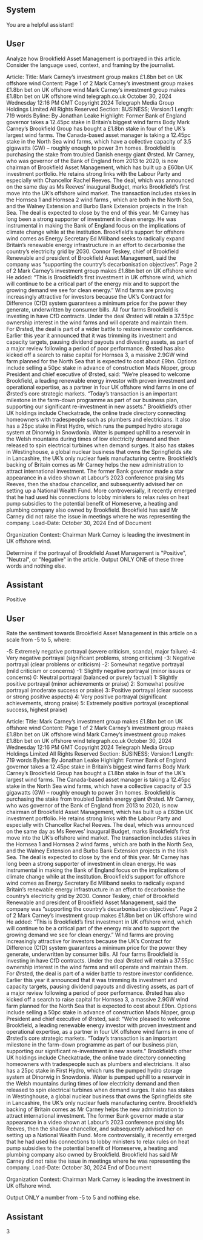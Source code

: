 ## System

You are a helpful assistant!

## User


Analyze how Brookfield Asset Management is portrayed in this article. Consider the language used, context, and framing by the journalist.

Article:
Title: Mark Carney’s investment group makes £1.8bn bet on UK offshore wind
Content: Page 1 of 2
Mark Carney’s investment group makes £1.8bn bet on UK offshore wind
Mark Carney’s investment group makes £1.8bn bet on UK offshore wind
telegraph.co.uk
October 30, 2024 Wednesday 12:16 PM GMT
Copyright 2024 Telegraph Media Group Holdings Limited All Rights Reserved
Section: BUSINESS; Version:1
Length: 719 words
Byline: By Jonathan Leake
Highlight: Former Bank of England governor takes a 12.45pc stake in Britain’s biggest wind farms
Body
Mark Carney’s Brookfield Group has bought a £1.8bn stake in four of the UK’s largest wind farms.
The Canada-based asset manager is taking a 12.45pc stake in the North Sea wind farms, which have a collective 
capacity of 3.5 gigawatts (GW) – roughly enough to power 3m homes. Brookfield is purchasing the stake from 
troubled Danish energy giant Ørsted.
Mr Carney, who was governor of the Bank of England  from 2013 to 2020, is now chairman of Brookfield Asset 
Management, which has built up a £60bn UK investment portfolio. He retains strong links with the Labour Party and 
especially with Chancellor Rachel Reeves. 
The deal, which was announced on the same day as Ms Reeves’ inaugural Budget, marks Brookfield’s first move 
into the UK’s offshore wind market.
The transaction includes stakes in the Hornsea 1 and Hornsea 2 wind farms , which are both in the North Sea, and 
the Walney Extension and Burbo Bank Extension projects in the Irish Sea. The deal is expected to close by the end 
of this year.
Mr Carney has long been a strong supporter of investment in clean energy. He was instrumental in making the 
Bank of England focus on the implications of climate change while at the institution.
Brookfield’s support for offshore wind comes as Energy Secretary Ed Miliband seeks to radically expand Britain’s 
renewable energy infrastructure in an effort to decarbonise the country’s electricity grid by 2030. 
Connor Teskey, chief of Brookfield Renewable and president of Brookfield Asset Management, said the company 
was “supporting the country’s decarbonisation objectives”.
Page 2 of 2
Mark Carney’s investment group makes £1.8bn bet on UK offshore wind
He added: “This is Brookfield’s first investment in UK offshore wind, which will continue to be a critical part of the 
energy mix and to support the growing demand we see for clean energy.”
Wind farms are proving increasingly attractive for investors because the UK’s Contract for Difference (CfD) system 
guarantees a minimum price for the power they generate, underwritten by consumer bills. All four farms Brookfield 
is investing in have CfD contracts.
Under the deal Ørsted will retain a 37.55pc ownership interest in the wind farms and will operate and maintain 
them.
For Ørsted, the deal is part of a wider battle to restore investor confidence. Earlier this year it announced that it was 
trimming its investment and capacity targets, pausing dividend payouts and divesting assets, as part of a major 
review following a period of poor performance.
Ørsted has also kicked off a search to raise capital for Hornsea 3, a massive 2.9GW wind farm planned for the 
North Sea that is expected to cost about £9bn. Options include selling a 50pc stake in advance of construction
Mads Nipper, group President and chief executive of Ørsted, said: “We’re pleased to welcome Brookfield, a leading 
renewable energy investor with proven investment and operational expertise, as a partner in four UK offshore wind 
farms in one of Ørsted’s core strategic markets.
“Today’s transaction is an important milestone in the farm-down programme as part of our business plan, 
supporting our significant re-investment in new assets.”
Brookfield’s other UK holdings include Checkatrade, the online trade directory  connecting homeowners with 
tradespeople such as plumbers and electricians.
It also has a 25pc stake in First Hydro, which runs the pumped hydro storage system at Dinorwig in Snowdonia. 
Water is pumped uphill to a reservoir in the Welsh mountains during times of low electricity demand and then 
released to spin electrical turbines when demand surges.
It also has stakes in Westinghouse, a global nuclear business  that owns the Springfields site in Lancashire, the 
UK’s only nuclear fuels manufacturing centre.
Brookfield’s backing of Britain comes as Mr Carney helps the new administration to attract international investment.
The former Bank governor made a star appearance in a video shown at Labour’s 2023 conference praising Ms 
Reeves, then the shadow chancellor, and subsequently advised her on setting up a National Wealth Fund.
More controversially, it recently emerged that he had used his connections to lobby ministers  to relax rules on heat 
pump subsidies to the potential benefit of Homeserve, a heating and plumbing company also owned by Brookfield.
Brookfield has said Mr Carney did not raise the issue in meetings where he was representing the company.
Load-Date: October 30, 2024
End of Document

Organization Context: Chairman Mark Carney is leading the investment in UK offshore wind.

Determine if the portrayal of Brookfield Asset Management is "Positive", "Neutral", or "Negative" in the article.
Output ONLY ONE of these three words and nothing else.


## Assistant

Positive

## User


Rate the sentiment towards Brookfield Asset Management in this article on a scale from -5 to 5, where:

-5: Extremely negative portrayal (severe criticism, scandal, major failure)
-4: Very negative portrayal (significant problems, strong criticism)
-3: Negative portrayal (clear problems or criticism)
-2: Somewhat negative portrayal (mild criticism or concerns)
-1: Slightly negative portrayal (minor issues or concerns)
0: Neutral portrayal (balanced or purely factual)
1: Slightly positive portrayal (minor achievements or praise)
2: Somewhat positive portrayal (moderate success or praise)
3: Positive portrayal (clear success or strong positive aspects)
4: Very positive portrayal (significant achievements, strong praise)
5: Extremely positive portrayal (exceptional success, highest praise)

Article:
Title: Mark Carney’s investment group makes £1.8bn bet on UK offshore wind
Content: Page 1 of 2
Mark Carney’s investment group makes £1.8bn bet on UK offshore wind
Mark Carney’s investment group makes £1.8bn bet on UK offshore wind
telegraph.co.uk
October 30, 2024 Wednesday 12:16 PM GMT
Copyright 2024 Telegraph Media Group Holdings Limited All Rights Reserved
Section: BUSINESS; Version:1
Length: 719 words
Byline: By Jonathan Leake
Highlight: Former Bank of England governor takes a 12.45pc stake in Britain’s biggest wind farms
Body
Mark Carney’s Brookfield Group has bought a £1.8bn stake in four of the UK’s largest wind farms.
The Canada-based asset manager is taking a 12.45pc stake in the North Sea wind farms, which have a collective 
capacity of 3.5 gigawatts (GW) – roughly enough to power 3m homes. Brookfield is purchasing the stake from 
troubled Danish energy giant Ørsted.
Mr Carney, who was governor of the Bank of England  from 2013 to 2020, is now chairman of Brookfield Asset 
Management, which has built up a £60bn UK investment portfolio. He retains strong links with the Labour Party and 
especially with Chancellor Rachel Reeves. 
The deal, which was announced on the same day as Ms Reeves’ inaugural Budget, marks Brookfield’s first move 
into the UK’s offshore wind market.
The transaction includes stakes in the Hornsea 1 and Hornsea 2 wind farms , which are both in the North Sea, and 
the Walney Extension and Burbo Bank Extension projects in the Irish Sea. The deal is expected to close by the end 
of this year.
Mr Carney has long been a strong supporter of investment in clean energy. He was instrumental in making the 
Bank of England focus on the implications of climate change while at the institution.
Brookfield’s support for offshore wind comes as Energy Secretary Ed Miliband seeks to radically expand Britain’s 
renewable energy infrastructure in an effort to decarbonise the country’s electricity grid by 2030. 
Connor Teskey, chief of Brookfield Renewable and president of Brookfield Asset Management, said the company 
was “supporting the country’s decarbonisation objectives”.
Page 2 of 2
Mark Carney’s investment group makes £1.8bn bet on UK offshore wind
He added: “This is Brookfield’s first investment in UK offshore wind, which will continue to be a critical part of the 
energy mix and to support the growing demand we see for clean energy.”
Wind farms are proving increasingly attractive for investors because the UK’s Contract for Difference (CfD) system 
guarantees a minimum price for the power they generate, underwritten by consumer bills. All four farms Brookfield 
is investing in have CfD contracts.
Under the deal Ørsted will retain a 37.55pc ownership interest in the wind farms and will operate and maintain 
them.
For Ørsted, the deal is part of a wider battle to restore investor confidence. Earlier this year it announced that it was 
trimming its investment and capacity targets, pausing dividend payouts and divesting assets, as part of a major 
review following a period of poor performance.
Ørsted has also kicked off a search to raise capital for Hornsea 3, a massive 2.9GW wind farm planned for the 
North Sea that is expected to cost about £9bn. Options include selling a 50pc stake in advance of construction
Mads Nipper, group President and chief executive of Ørsted, said: “We’re pleased to welcome Brookfield, a leading 
renewable energy investor with proven investment and operational expertise, as a partner in four UK offshore wind 
farms in one of Ørsted’s core strategic markets.
“Today’s transaction is an important milestone in the farm-down programme as part of our business plan, 
supporting our significant re-investment in new assets.”
Brookfield’s other UK holdings include Checkatrade, the online trade directory  connecting homeowners with 
tradespeople such as plumbers and electricians.
It also has a 25pc stake in First Hydro, which runs the pumped hydro storage system at Dinorwig in Snowdonia. 
Water is pumped uphill to a reservoir in the Welsh mountains during times of low electricity demand and then 
released to spin electrical turbines when demand surges.
It also has stakes in Westinghouse, a global nuclear business  that owns the Springfields site in Lancashire, the 
UK’s only nuclear fuels manufacturing centre.
Brookfield’s backing of Britain comes as Mr Carney helps the new administration to attract international investment.
The former Bank governor made a star appearance in a video shown at Labour’s 2023 conference praising Ms 
Reeves, then the shadow chancellor, and subsequently advised her on setting up a National Wealth Fund.
More controversially, it recently emerged that he had used his connections to lobby ministers  to relax rules on heat 
pump subsidies to the potential benefit of Homeserve, a heating and plumbing company also owned by Brookfield.
Brookfield has said Mr Carney did not raise the issue in meetings where he was representing the company.
Load-Date: October 30, 2024
End of Document

Organization Context: Chairman Mark Carney is leading the investment in UK offshore wind.

Output ONLY a number from -5 to 5 and nothing else.


## Assistant

3

